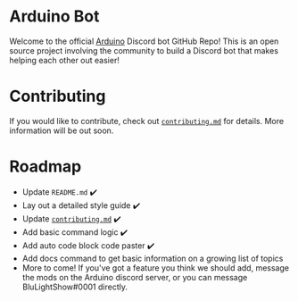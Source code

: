 # Arduino Bot
Welcome to the official [Arduino](https://arduino.cc/) Discord bot GitHub Repo! This is an open source project involving the community to build a Discord bot that makes helping each other out easier!

# Contributing
If you would like to contribute, check out [`contributing.md`](https://github.com/blulightshow/arduino-bot/blob/master/CONTRIBUTING.md) for details. More information will be out soon.

# Roadmap
- Update `README.md` ✔️
- Lay out a detailed style guide ✔️
- Update [`contributing.md`](https://github.com/blulightshow/arduino-bot/blob/master/CONTRIBUTING.md) ✔️
- Add basic command logic ✔️
- Add auto code block code paster ✔️
- Add docs command to get basic information on a growing list of topics
- More to come! If you've got a feature you think we should add, message the mods on the Arduino discord server, or you can message BluLightShow#0001 directly.
